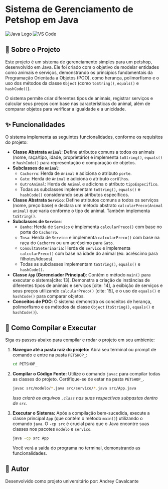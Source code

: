 # Sistema de Gerenciamento de Petshop em Java

![Java Logo](https://img.shields.io/badge/Java-ED8B00?style=for-the-badge&logo=openjdk&logoColor=white)
![VS Code](https://img.shields.io/badge/Visual_Studio_Code-007ACC?style=for-the-badge&logo=visual-studio-code&logoColor=white)

## 🐾 Sobre o Projeto

Este projeto é um sistema de gerenciamento simples para um petshop, desenvolvido em Java. Ele foi criado com o objetivo de modelar entidades como animais e serviços, demonstrando os princípios fundamentais da Programação Orientada a Objetos (POO), como herança, polimorfismo e o uso dos métodos da classe `Object` (como `toString()`, `equals()` e `hashCode()`).

O sistema permite criar diferentes tipos de animais, registrar serviços e calcular seus preços com base nas características do animal, além de comparar objetos para verificar a igualdade e a unicidade.

## ✨ Funcionalidades 

O sistema implementa as seguintes funcionalidades, conforme os requisitos do projeto:

* **Classe Abstrata `Animal`**: Define atributos comuns a todos os animais (nome, raça/tipo, idade, proprietário)  e implementa `toString()`, `equals()` e `hashCode()` para representação e comparação de objetos.
* **Subclasses de `Animal`**:
    * `Cachorro`: Herda de `Animal`  e adiciona o atributo `porte`.
    * `Gato`: Herda de `Animal`  e adiciona o atributo `corOlhos`.
    * `OutroAnimal`: Herda de `Animal`  e adiciona o atributo `tipoEspecifico`.
    * Todas as subclasses implementam `toString()`, `equals()` e `hashCode()` considerando seus atributos específicos.
* **Classe Abstrata `Servico`**: Define atributos comuns a todos os serviços (nome, preço base)  e declara um método abstrato `calcularPreco(Animal animal)` que varia conforme o tipo de animal. Também implementa `toString()`.
* **Subclasses de `Servico`**:
    * `Banho`: Herda de `Servico`  e implementa `calcularPreco()` com base no porte do `Cachorro`.
    * `Tosa`: Herda de `Servico`  e implementa `calcularPreco()` com base na raça do `Cachorro` ou um acréscimo para `Gato`.
    * `ConsultaVeterinaria`: Herda de `Servico`  e implementa `calcularPreco()` com base na idade do animal (ex: acréscimo para filhotes/idosos).
    * Todas as subclasses implementam `toString()`, `equals()` e `hashCode()`.
* **Classe `App` (Gerenciador Principal)**: Contém o método `main()` para executar o sistema[cite: 13]. Demonstra a criação de instâncias de diferentes tipos de animais e serviços [cite: 14], a exibição de serviços e seus preços utilizando `calcularPreco()` [cite: 15], e o uso de `equals()` e `hashCode()` para comparar objetos.
* **Conceitos de POO**: O sistema demonstra os conceitos de herança, polimorfismo e os métodos da classe `Object` (`toString()`, `equals()` e `hashCode()`).

## 🚀 Como Compilar e Executar

Siga os passos abaixo para compilar e rodar o projeto em seu ambiente:

1.  **Navegue até a pasta raiz do projeto:**
    Abra seu terminal ou prompt de comando e entre na pasta `PETSHOP_`:
    ```bash
    cd PETSHOP_
    ```

2.  **Compilar o Código Fonte:**
    Utilize o comando `javac` para compilar todas as classes do projeto. Certifique-se de estar na pasta `PETSHOP_`.
    ```bash
    javac src/modelo/*.java src/servico/*.java src/App.java
    ```
    *Isso criará os arquivos `.class` nas suas respectivas subpastas dentro de `src`.*

3.  **Executar o Sistema:**
    Após a compilação bem-sucedida, execute a classe principal `App` (que contém o método `main()`) utilizando o comando `java`. O `-cp src` é crucial para que o Java encontre suas classes nos pacotes `modelo` e `servico`.
    ```bash
    java -cp src App
    ```

    Você verá a saída do programa no terminal, demonstrando as funcionalidades.

## 🤝 Autor

Desenvolvido como projeto universitário por: Andrey Cavalcante
